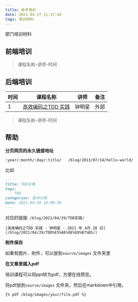 ```yaml
---
title: 技术培训
date: 2021-04-27 11:37:44
tags: 培训材料
---
```


部门培训材料

## 前端培训

>课程名称-讲师-时间

## 后端培训

| 时间 | 课程名称 | 讲师 | 备注 |
| ---- | -------- | ---- | -------- |
|   1   |    [高效编码之TDD 实践](/blog/2021/04/29/TDD%E5%AE%9E%E8%B7%B5/)     |   钟明星   |    外部      |


>课程名称-讲师-时间


## 帮助


**分页网页的永久链接地址**

    :year/:month/:day/:title/	/blog/2013/07/14/hello-world/

比如

```markdown
---
title: TDD实践
tags:
  - TDD
categories: 技术分享
date: 2021-04-29 10:00:56
---
```

对应的链接: `/blog/2021/04/29/TDD实践/`

    [高效编码之TDD 实践 - 钟明星 - 2021 年 4月 28 日](/blog/2021/04/29/TDD%E5%AE%9E%E8%B7%B5/)

**附件保存**

如果有图片、附件，可以放到`source/images` 文件夹里

**在文章里插入pdf**

培训课程可以将ppt转为pdf，方便在线预览。

将pdf放到`source/images` 文件夹，然后在markdown中引用。

```markdown
{% pdf /blog/images/your/file.pdf %}
``` 